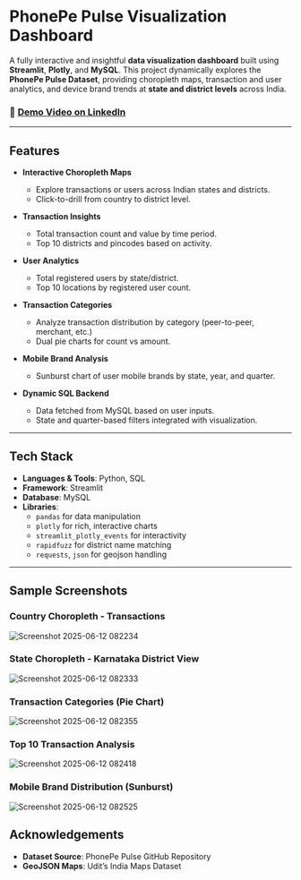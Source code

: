 #  PhonePe Pulse Visualization Dashboard

A fully interactive and insightful **data visualization dashboard** built using **Streamlit**, **Plotly**, and **MySQL**. This project dynamically explores the **PhonePe Pulse Dataset**, providing choropleth maps, transaction and user analytics, and device brand trends at **state and district levels** across India.

### 🔗 [ Demo Video on LinkedIn](https://www.linkedin.com/posts/muniyappan-singaravel-23b277314_python-streamlit-plotly-activity-7338774688854163456-505d?utm_source=share&utm_medium=member_desktop&rcm=ACoAAE_F_48B4HBUJy1-Xx92qZDp-05xUsccZ-E)

---

##  Features

- **Interactive Choropleth Maps**
  - Explore transactions or users across Indian states and districts.
  - Click-to-drill from country to district level.

- **Transaction Insights**
  - Total transaction count and value by time period.
  - Top 10 districts and pincodes based on activity.

- **User Analytics**
  - Total registered users by state/district.
  - Top 10 locations by registered user count.

- **Transaction Categories**
  - Analyze transaction distribution by category (peer-to-peer, merchant, etc.)
  - Dual pie charts for count vs amount.

- **Mobile Brand Analysis**
  - Sunburst chart of user mobile brands by state, year, and quarter.

- **Dynamic SQL Backend**
  - Data fetched from MySQL based on user inputs.
  - State and quarter-based filters integrated with visualization.

---

##  Tech Stack

- **Languages & Tools**: Python, SQL  
- **Framework**: Streamlit  
- **Database**: MySQL  
- **Libraries**: 
  - `pandas` for data manipulation
  - `plotly` for rich, interactive charts
  - `streamlit_plotly_events` for interactivity
  - `rapidfuzz` for district name matching
  - `requests`, `json` for geojson handling

---

##  Sample Screenshots

###  Country Choropleth - Transactions
![Screenshot 2025-06-12 082234](https://github.com/user-attachments/assets/bfce5aa9-6e2e-42bb-baeb-0f75e6b334eb)


###  State Choropleth - Karnataka District View
![Screenshot 2025-06-12 082333](https://github.com/user-attachments/assets/13228dbe-db7e-4a97-b94d-8c710421e40c)


###  Transaction Categories (Pie Chart)
![Screenshot 2025-06-12 082355](https://github.com/user-attachments/assets/55f0ea8b-fc78-4be6-9646-dc4a879713df)


###  Top 10 Transaction Analysis
![Screenshot 2025-06-12 082418](https://github.com/user-attachments/assets/ac0f08fb-70ce-47a4-8523-62490176ee80)


###  Mobile Brand Distribution (Sunburst)
![Screenshot 2025-06-12 082525](https://github.com/user-attachments/assets/ae174c77-a6dc-4ff0-a9ce-78b4180a9fa0)



## Acknowledgements

- **Dataset Source**: PhonePe Pulse GitHub Repository
- **GeoJSON Maps**: Udit’s India Maps Dataset



